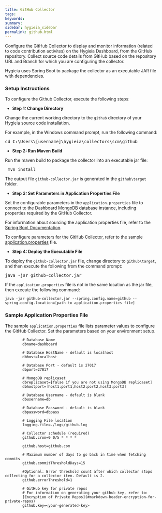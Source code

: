 ```yaml
---
title: GitHub Collector
tags:
keywords:
summary:
sidebar: hygieia_sidebar
permalink: github.html
---
```

Configure the GitHub Collector to display and monitor information (related to code contribution activites) on the Hygieia Dashboard, from the GitHub repository. Collect source code details from GitHub based on the repository URL and Branch for which you are configuring the collector. 

Hygieia uses Spring Boot to package the collector as an executable JAR file with dependencies.

### Setup Instructions

To configure the Github Collector, execute the following steps:

*   **Step 1: Change Directory**

Change the current working directory to the `github` directory of your Hygieia source code installation.

For example, in the Windows command prompt, run the following command:

<pre code="">cd C:\Users\[username]\hygieia\collectors\scm\github</pre>

*   **Step 2: Run Maven Build**

Run the maven build to package the collector into an executable jar file:

<pre code=""> mvn install</pre>

The output file `github-collector.jar` is generated in the `github\target` folder.

*   **Step 3: Set Parameters in Application Properties File**

Set the configurable parameters in the `application.properties` file to connect to the Dashboard MongoDB database instance, including properties required by the GitHub Collector.

For information about sourcing the application properties file, refer to the [Spring Boot Documentation](http://docs.spring.io/spring-boot/docs/current-SNAPSHOT/reference/htmlsingle/#boot-features-external-config-application-property-files).

To configure parameters for the GitHub Collector, refer to the sample [application.properties](#sample_application_properties_file) file.

*   **Step 4: Deploy the Executable File**

To deploy the `github-collector.jar` file, change directory to `github\target`, and then execute the following from the command prompt:

<pre code="">java -jar github-collector.jar </pre>

If the `application.properties` file is not in the same location as the jar file, then execute the following command:

```
java -jar github-collector.jar --spring.config.name=github --spring.config.location=[path to application.properties file]
```


### Sample Application Properties File

The sample `application.properties` file lists parameter values to configure the GitHub Collector. Set the parameters based on your environment setup.

```properties
		# Database Name
		dbname=dashboard

		# Database HostName - default is localhost
		dbhost=localhost

		# Database Port - default is 27017
		dbport=27017

		# MongoDB replicaset
		dbreplicaset=[false if you are not using MongoDB replicaset]
		dbhostport=[host1:port1,host2:port2,host3:port3]

		# Database Username - default is blank
		dbusername=db

		# Database Password - default is blank
		dbpassword=dbpass

		# Logging File location
		logging.file=./logs/github.log

		# Collector schedule (required)
		github.cron=0 0/5 * * * *

		github.host=github.com

		# Maximum number of days to go back in time when fetching commits
		github.commitThresholdDays=15

		#Optional: Error threshold count after which collector stops collecting for a collector item. Default is 2.
		github.errorThreshold=1
		
		# GitHub key for private repos
		# For information on generating your github key, refer to:
		[Encryption of Private Repos](#markdown-header-encryption-for-private-repos)
		github.key=<your-generated-key>
```
